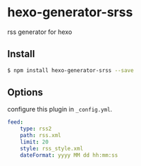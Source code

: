 # hexo-generator-srss
rss generator for hexo

## Install

``` bash
$ npm install hexo-generator-srss --save
```

## Options

configure this plugin in `_config.yml`.

``` yaml
feed:
    type: rss2
    path: rss.xml
    limit: 20
	style: rss_style.xml
	dateFormat: yyyy MM dd hh:mm:ss
```